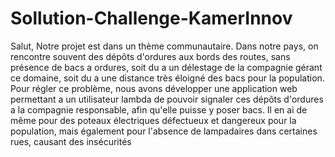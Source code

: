 # Sollution-Challenge-KamerInnov
Salut, Notre projet est dans un thème communautaire. Dans notre pays, on rencontre souvent des dépôts d'ordures aux bords des routes, sans présence de bacs a ordures, soit du a un délestage de la compagnie gérant ce domaine, soit du a une distance très éloigné des bacs pour la population. Pour régler ce problème, nous avons développer une application web permettant a un utilisateur lambda de pouvoir signaler ces dépôts d'ordures a la compagnie responsable, afin qu'elle puisse y poser bacs.  Il en ai de même pour des poteaux électriques défectueux et dangereux pour la population, mais également pour l'absence de lampadaires dans certaines rues, causant des insécurités
